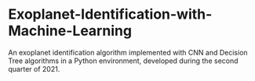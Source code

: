 # Exoplanet-Identification-with-Machine-Learning
An exoplanet identification algorithm implemented with CNN and Decision Tree algorithms in a Python environment, developed during the second quarter of 2021.

